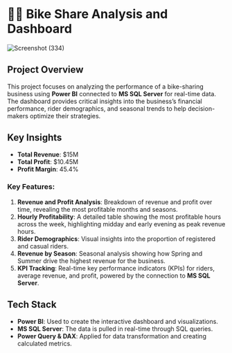 # 🚴‍♂️ Bike Share Analysis and Dashboard

![Screenshot (334)](https://github.com/user-attachments/assets/c48aed3d-f630-40ce-b197-4b3543cbd063)


## Project Overview

This project focuses on analyzing the performance of a bike-sharing business using **Power BI** connected to **MS SQL Server** for real-time data. The dashboard provides critical insights into the business’s financial performance, rider demographics, and seasonal trends to help decision-makers optimize their strategies.

## Key Insights

- **Total Revenue**: $15M
- **Total Profit**: $10.45M
- **Profit Margin**: 45.4%

### Key Features:
1. **Revenue and Profit Analysis**: Breakdown of revenue and profit over time, revealing the most profitable months and seasons.
2. **Hourly Profitability**: A detailed table showing the most profitable hours across the week, highlighting midday and early evening as peak revenue hours.
3. **Rider Demographics**: Visual insights into the proportion of registered and casual riders.
4. **Revenue by Season**: Seasonal analysis showing how Spring and Summer drive the highest revenue for the business.
5. **KPI Tracking**: Real-time key performance indicators (KPIs) for riders, average revenue, and profit, powered by the connection to **MS SQL Server**.

## Tech Stack

- **Power BI**: Used to create the interactive dashboard and visualizations.
- **MS SQL Server**: The data is pulled in real-time through SQL queries.
- **Power Query & DAX**: Applied for data transformation and creating calculated metrics.


